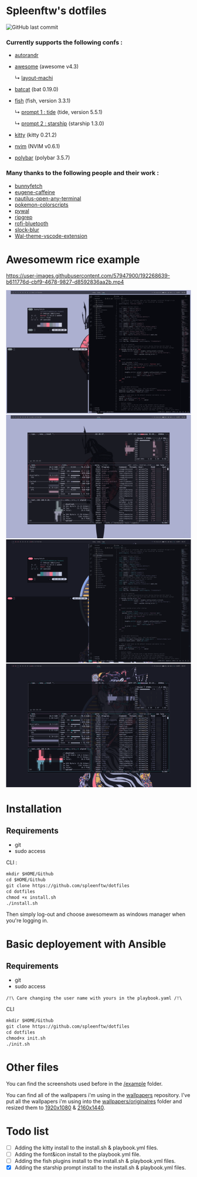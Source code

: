 # Spleenftw's dotfiles

![GitHub last commit](https://img.shields.io/github/last-commit/spleenftw/dotfiles)

### Currently supports the following confs :
- [autorandr](https://github.com/phillipberndt/autorandr) 
- [awesome](https://github.com/awesomeWM/awesome) (awesome v4.3)

    ↳ [layout-machi](https://github.com/xinhaoyuan/layout-machi)
- [batcat](https://github.com/sharkdp/bat) (bat 0.19.0)
- [fish](https://github.com/fish-shell/fish-shell) (fish, version 3.3.1)
  
    ↳ [prompt 1 : tide](https://github.com/IlanCosman/tide) (tide, version 5.5.1)

    ↳ [prompt 2 : starship](https://github.com/starship/starship) (starship 1.3.0)
- [kitty](https://sw.kovidgoyal.net/kitty/) (kitty 0.21.2)
- [nvim](https://github.com/neovim/neovim) (NVIM v0.6.1)
- [polybar](https://github.com/polybar/polybar) (polybar 3.5.7)

  
### Many thanks to the following people and their work :


- [bunnyfetch](https://github.com/Rosettea/bunnyfetch)
- [eugene-caffeine](https://github.com/eugenecormier/eugene-caffeine)
- [nautilus-open-any-terminal](https://github.com/Stunkymonkey/nautilus-open-any-terminal)
- [pokemon-colorscripts](https://gitlab.com/phoneybadger/pokemon-colorscripts)
- [pywal](https://github.com/sonjiku/pywal)
- [ripgrep](https://github.com/BurntSushi/ripgrep)
- [rofi-bluetooth](https://github.com/nickclyde/rofi-bluetooth)
- [slock-blur](https://github.com/aario/slock-blur)
- [Wal-theme-vscode-extension](https://marketplace.visualstudio.com/items?itemName=dlasagno.wal-theme)


# Awesomewm rice example



https://user-images.githubusercontent.com/57947900/192268639-b611776d-cbf9-4678-9827-d8592836aa2b.mp4

![image](example/Screenshot_220926_023049.png)
![image](example/Screenshot_220926_023055.png)
![image](example/Screenshot_220926_023125.png)
![image](example/Screenshot_220926_023129.png)

# Installation 
## Requirements 

- git 
- sudo access

CLI : 

```
mkdir $HOME/Github
cd $HOME/Github
git clone https://github.com/spleenftw/dotfiles
cd dotfiles
chmod +x install.sh
./install.sh
```

Then simply log-out and choose awesomewm as windows manager when you're logging in.

# Basic deployement with Ansible
## Requirements
- git
- sudo access

``/!\ Care changing the user name with yours in the playbook.yaml /!\``

CLI 
```
mkdir $HOME/Github
git clone https://github.com/spleenftw/dotfiles
cd dotfiles
chmod+x init.sh
./init.sh
```


# Other files 
You can find the screenshots used before in the [/example](https://github.com/Spleenftw/dotfiles/tree/main/example) folder.

You can find all of the wallpapers i'm using in the [wallpapers](https://github.com/Spleenftw/wallpapers) repository. I've put all the wallpapers i'm using into the [wallpapers/originalres](https://github.com/Spleenftw/wallpapers/originalres) folder and resized them to [1920x1080](https://github.com/Spleenftw/wallpapers/1920x1080) & [2160x1440](https://github.com/Spleenftw/wallpapers/2160x1440). 


# Todo list

- [ ] Adding the kitty install to the install.sh & playbook.yml files.
- [ ] Adding the font&icon install to the playbook.yml file.
- [ ] Adding the fish plugins install to the install.sh & playbook.yml files.
- [x] Adding the starship prompt install to the install.sh & playbook.yml files.

